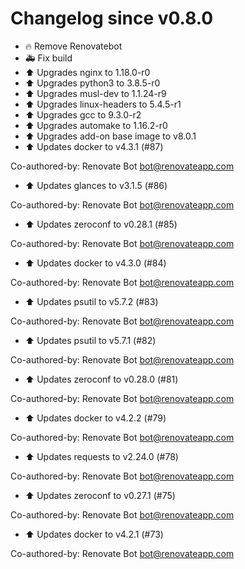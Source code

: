 # Changelog since v0.8.0
- 🔥 Remove Renovatebot 
- 🚑 Fix build 
- ⬆ Upgrades nginx to 1.18.0-r0 
- ⬆ Upgrades python3 to 3.8.5-r0 
- ⬆ Upgrades musl-dev to 1.1.24-r9 
- ⬆ Upgrades linux-headers to 5.4.5-r1 
- ⬆ Upgrades gcc to 9.3.0-r2 
- ⬆ Upgrades automake to 1.16.2-r0 
- ⬆ Upgrades add-on base image to v8.0.1 
- ⬆ Updates docker to v4.3.1 (#87)

Co-authored-by: Renovate Bot <bot@renovateapp.com> 
- ⬆ Updates glances to v3.1.5 (#86)

Co-authored-by: Renovate Bot <bot@renovateapp.com> 
- ⬆ Updates zeroconf to v0.28.1 (#85)

Co-authored-by: Renovate Bot <bot@renovateapp.com> 
- ⬆ Updates docker to v4.3.0 (#84)

Co-authored-by: Renovate Bot <bot@renovateapp.com> 
- ⬆ Updates psutil to v5.7.2 (#83)

Co-authored-by: Renovate Bot <bot@renovateapp.com> 
- ⬆ Updates psutil to v5.7.1 (#82)

Co-authored-by: Renovate Bot <bot@renovateapp.com> 
- ⬆ Updates zeroconf to v0.28.0 (#81)

Co-authored-by: Renovate Bot <bot@renovateapp.com> 
- ⬆ Updates docker to v4.2.2 (#79)

Co-authored-by: Renovate Bot <bot@renovateapp.com> 
- ⬆ Updates requests to v2.24.0 (#78)

Co-authored-by: Renovate Bot <bot@renovateapp.com> 
- ⬆ Updates zeroconf to v0.27.1 (#75)

Co-authored-by: Renovate Bot <bot@renovateapp.com> 
- ⬆ Updates docker to v4.2.1 (#73)

Co-authored-by: Renovate Bot <bot@renovateapp.com> 

